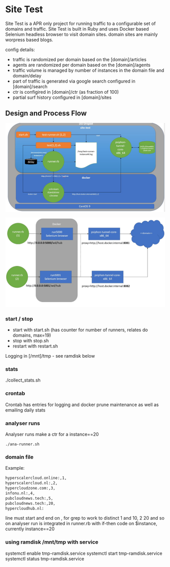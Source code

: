 # Site Test

Site Test is a APR only project for running traffic to a configurable set of domains and traffic.
Site Test is built in Ruby and uses Docker based Selenium headless browser to visit domain sites.
domain sites are mainly worpress based blogs.

config details:
- traffic is randomized per domain based on the [domain]/articles
- agents are randomized per domain based on the [domain]/agents
- traffic volume is managed by number of instances in the domain file and domain/delay
- part of traffic is generated via google search configured in [domain]/search
- ctr is configired in [domain]/ctr (as fraction of 100)
- partial surf history configured in [domain]/sites


## Design and Process Flow

![higl-level-design](https://github.com/aprutgers/site-test/blob/main/site-test-1.jpg?raw=true)

![comm-flow-design](https://github.com/aprutgers/site-test/blob/main/site-test2.jpg?raw=true)

### start / stop
- start with start.sh (has counter for number of runners, relates do domains, max=19)
- stop with stop.sh
- restart with restart.sh

Logging in [/mnt]/tmp - see ramdisk below

### stats
./collect_stats.sh

### crontab 
Crontab has entries for logging and docker prune maintenance as well as emailing daily stats

### analyser runs
Analyser runs make a ctr for a instance==20
```
./ana-runner.sh
```

### domain file

Example:

```
hyperscalercloud.online:,1,
hyperscalercloud.nl:,2,
hypercloudzone.com:,3,
infonu.nl:,4,
pubcloudnews.tech:,5,
pubcloudnews.tech:,20,
hypercloudhub.nl:

```
line must start and end on , for grep to work to distinct 1 and 10, 2 20 and so on
analyser run is integrated in runner.rb with if-then code on $instance, currently instance==20

### using ramdisk /mnt/tmp with service

systemctl enable tmp-ramdisk.service
systemctl start tmp-ramdisk.service
systemctl status tmp-ramdisk.service

